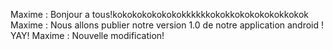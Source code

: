 Maxime : Bonjour a tous!kokokokokokokokkkkkkokokkokokokokokkokok
Maxime : Nous allons publier notre version 1.0 de notre application android ! YAY!
Maxime : Nouvelle modification!